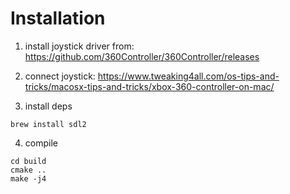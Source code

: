 # Installation

1. install joystick driver from:
https://github.com/360Controller/360Controller/releases

2. connect joystick:
https://www.tweaking4all.com/os-tips-and-tricks/macosx-tips-and-tricks/xbox-360-controller-on-mac/

3. install deps

```
brew install sdl2
```

4. compile

```
cd build
cmake ..
make -j4
```